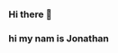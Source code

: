 ### Hi there 👋
### hi my nam is Jonathan 
<!--
-- Hi I am a second year student 
-- I deleted 
-- git intro
-- having fun here at Saturday Workshops 
--  I am attending a hackethon...
-->
